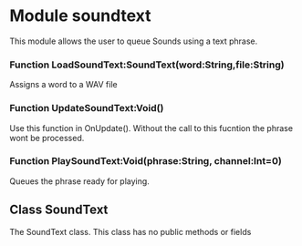# Module soundtext

This module allows the user to queue Sounds using a text phrase.

<a name=".LoadSoundText"></a>
### Function LoadSoundText:SoundText(word:String,file:String)

Assigns a word to a WAV file

<a name=".UpdateSoundText"></a>
### Function UpdateSoundText:Void()

Use this function in OnUpdate(). Without the call to this fucntion the phrase wont be processed.

<a name=".PlaySoundText"></a>
### Function PlaySoundText:Void(phrase:String, channel:Int=0)

Queues the phrase ready for playing.

## Class SoundText

The SoundText class. This class has no public methods or fields

